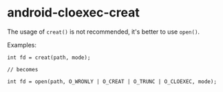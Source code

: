 android-cloexec-creat
=====================

The usage of `creat()` is not recommended, it's better to use `open()`.

Examples:

    int fd = creat(path, mode);

    // becomes

    int fd = open(path, O_WRONLY | O_CREAT | O_TRUNC | O_CLOEXEC, mode);
